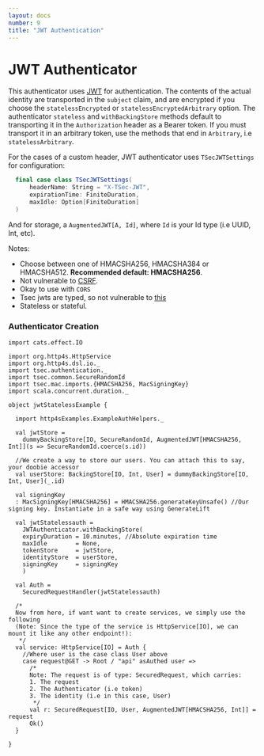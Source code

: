 ```yaml
---
layout: docs
number: 9
title: "JWT Authentication"
---
```


# JWT Authenticator

This authenticator uses [JWT](https://jwt.io) for authentication. The contents of the actual identity 
are transported in the `subject` claim, and are encrypted if you choose the `statelessEncrypted` or
`statelessEncryptedArbitrary` option. The authenticator `stateless` and `withBackingStore` methods default
to transporting it in the `Authorization` header as a Bearer token. If you must transport it in an arbitrary token,
use the methods that end in `Arbitrary`, i.e `statelessArbitrary`.

For the cases of a custom header, JWT authenticator uses `TSecJWTSettings` for configuration:

```scala
  final case class TSecJWTSettings(
      headerName: String = "X-TSec-JWT",
      expirationTime: FiniteDuration,
      maxIdle: Option[FiniteDuration]
  )
```

And for storage, a `AugmentedJWT[A, Id]`, where `Id` is your Id type (i.e UUID, Int, etc).

Notes:
* Choose between one of HMACSHA256, HMACSHA384 or HMACSHA512. **Recommended default: HMACSHA256**.
* Not vulnerable to [CSRF](https://en.wikipedia.org/wiki/Cross-site_request_forgery).
* Okay to use with `CORS`
* Tsec jwts are typed, so not vulnerable to [this](https://auth0.com/blog/critical-vulnerabilities-in-json-web-token-libraries/)
* Stateless or stateful.

### Authenticator Creation

```tut:silent
import cats.effect.IO

import org.http4s.HttpService
import org.http4s.dsl.io._
import tsec.authentication._
import tsec.common.SecureRandomId
import tsec.mac.imports.{HMACSHA256, MacSigningKey}
import scala.concurrent.duration._

object jwtStatelessExample {

  import http4sExamples.ExampleAuthHelpers._

  val jwtStore =
    dummyBackingStore[IO, SecureRandomId, AugmentedJWT[HMACSHA256, Int]](s => SecureRandomId.coerce(s.id))

  //We create a way to store our users. You can attach this to say, your doobie accessor
  val userStore: BackingStore[IO, Int, User] = dummyBackingStore[IO, Int, User](_.id)

  val signingKey
  : MacSigningKey[HMACSHA256] = HMACSHA256.generateKeyUnsafe() //Our signing key. Instantiate in a safe way using GenerateLift

  val jwtStatelessauth =
    JWTAuthenticator.withBackingStore(
    expiryDuration = 10.minutes, //Absolute expiration time
    maxIdle        = None,
    tokenStore     = jwtStore,
    identityStore  = userStore,
    signingKey     = signingKey
    )

  val Auth =
    SecuredRequestHandler(jwtStatelessauth)

  /*
  Now from here, if want want to create services, we simply use the following
  (Note: Since the type of the service is HttpService[IO], we can mount it like any other endpoint!):
   */
  val service: HttpService[IO] = Auth {
    //Where user is the case class User above
    case request@GET -> Root / "api" asAuthed user =>
      /*
      Note: The request is of type: SecuredRequest, which carries:
      1. The request
      2. The Authenticator (i.e token)
      3. The identity (i.e in this case, User)
       */
      val r: SecuredRequest[IO, User, AugmentedJWT[HMACSHA256, Int]] = request
      Ok()
  }

}
```